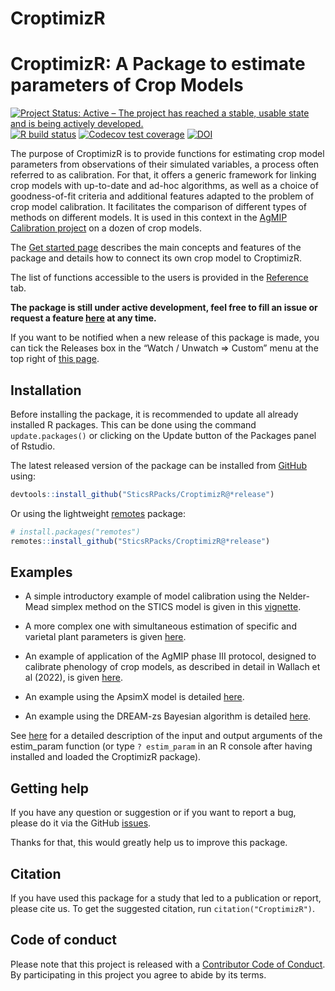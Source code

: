 CroptimizR
================

<!-- README.md is generated from README.Rmd. Please edit that file -->

# CroptimizR: A Package to estimate parameters of Crop Models

[![Project Status: Active – The project has reached a stable, usable
state and is being actively
developed.](https://www.repostatus.org/badges/latest/active.svg)](https://www.repostatus.org/#active)
[![R build
status](https://github.com/SticsRPacks/CroptimizR/workflows/R-CMD-check/badge.svg)](https://github.com/SticsRPacks/CroptimizR/actions)
[![Codecov test
coverage](https://codecov.io/gh/SticsRPacks/CroptimizR/branch/master/graph/badge.svg)](https://codecov.io/gh/SticsRPacks/CroptimizR?branch=master)
[![DOI](https://zenodo.org/badge/187874725.svg)](https://zenodo.org/badge/latestdoi/187874725)

The purpose of CroptimizR is to provide functions for estimating crop
model parameters from observations of their simulated variables, a
process often referred to as calibration. For that, it offers a generic
framework for linking crop models with up-to-date and ad-hoc algorithms,
as well as a choice of goodness-of-fit criteria and additional features
adapted to the problem of crop model calibration. It facilitates the
comparison of different types of methods on different models. It is used
in this context in the [AgMIP Calibration
project](https://agmip.org/crop-model-calibration-3/) on a dozen of crop
models.

The [Get started
page](https://sticsrpacks.github.io/CroptimizR/articles/CroptimizR.html)
describes the main concepts and features of the package and details how
to connect its own crop model to CroptimizR.

The list of functions accessible to the users is provided in the
[Reference](https://sticsrpacks.github.io/CroptimizR/reference/index.html)
tab.

**The package is still under active development, feel free to fill an
issue or request a feature
[here](https://github.com/SticsRPacks/CroptimizR/issues) at any time.**

If you want to be notified when a new release of this package is made,
you can tick the Releases box in the “Watch / Unwatch =\> Custom” menu
at the top right of [this
page](https://github.com/SticsRPacks/CroptimizR).

## Installation

Before installing the package, it is recommended to update all already
installed R packages. This can be done using the command
`update.packages()` or clicking on the Update button of the Packages
panel of Rstudio.

The latest released version of the package can be installed from
[GitHub](https://github.com/) using:

``` r
devtools::install_github("SticsRPacks/CroptimizR@*release")
```

Or using the lightweight
[remotes](https://github.com/r-lib/remotes#readme) package:

``` r
# install.packages("remotes")
remotes::install_github("SticsRPacks/CroptimizR@*release")
```

## Examples

- A simple introductory example of model calibration using the
  Nelder-Mead simplex method on the STICS model is given in this
  [vignette](https://SticsRPacks.github.io/CroptimizR/articles/Parameter_estimation_simple_case.html).

- A more complex one with simultaneous estimation of specific and
  varietal plant parameters is given
  [here](https://SticsRPacks.github.io/CroptimizR/articles/Parameter_estimation_Specific_and_Varietal.html).

- An example of application of the AgMIP phase III protocol, designed to
  calibrate phenology of crop models, as described in detail in Wallach
  et al (2022), is given
  [here](https://SticsRPacks.github.io/CroptimizR/articles/AgMIP_Calibration_Phenology_protocol.html).

- An example using the ApsimX model is detailed
  [here](https://SticsRPacks.github.io/CroptimizR/articles/ApsimX_parameter_estimation_simple_case.html).

- An example using the DREAM-zs Bayesian algorithm is detailed
  [here](https://SticsRPacks.github.io/CroptimizR/articles/Parameter_estimation_DREAM.html).

See
[here](https://sticsrpacks.github.io/CroptimizR/reference/estim_param.html)
for a detailed description of the input and output arguments of the
estim_param function (or type `? estim_param` in an R console after
having installed and loaded the CroptimizR package).

## Getting help

If you have any question or suggestion or if you want to report a bug,
please do it via the GitHub
[issues](https://github.com/SticsRPacks/CroptimizR/issues).

Thanks for that, this would greatly help us to improve this package.

## Citation

If you have used this package for a study that led to a publication or
report, please cite us. To get the suggested citation, run
`citation("CroptimizR")`.

## Code of conduct

Please note that this project is released with a [Contributor Code of
Conduct](CODE_OF_CONDUCT.md). By participating in this project you agree
to abide by its terms.
